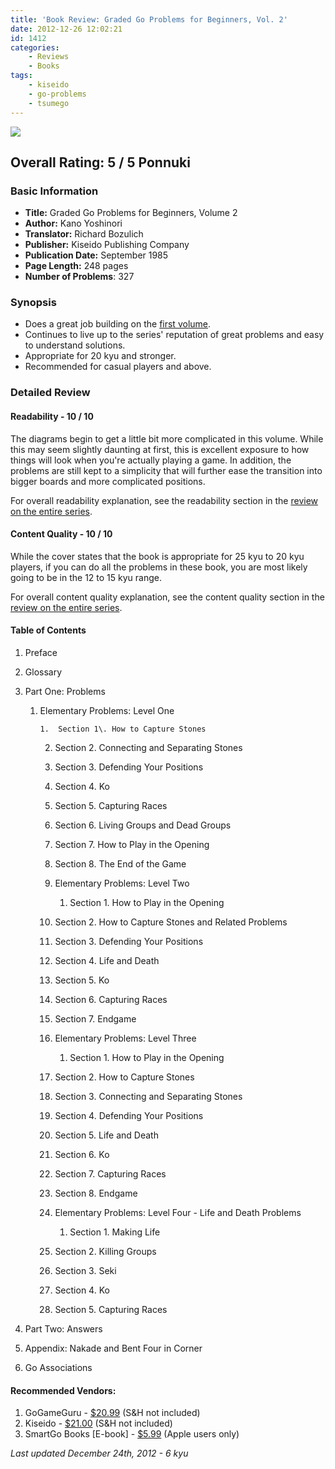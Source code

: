 ```yaml
---
title: 'Book Review: Graded Go Problems for Beginners, Vol. 2'
date: 2012-12-26 12:02:21
id: 1412
categories:
    - Reviews
    - Books
tags:
    - kiseido
    - go-problems
    - tsumego
---
```


![](/images/2012/12/graded-go-problems-for-beginners-volume-2.jpg)

## Overall Rating: 5 / 5 Ponnuki

### Basic Information

*   **Title:** Graded Go Problems for Beginners, Volume 2
*   **Author:** Kano Yoshinori
*   **Translator:** Richard Bozulich
*   **Publisher:** Kiseido Publishing Company
*   **Publication Date:** September 1985
*   **Page Length:** 248 pages
*   **Number of Problems**: 327

### Synopsis

*   Does a great job building on the [first volume](http://www.bengozen.com/book-review-graded-go-problems-for-beginners-vol-1/ "Book Review: Graded Go Problems for Beginners, Vol. 1").
*   Continues to live up to the series' reputation of great problems and easy to understand solutions.
*   Appropriate for 20 kyu and stronger.
*   Recommended for casual players and above.

<!-- more -->

### Detailed Review

#### Readability - 10 / 10

The diagrams begin to get a little bit more complicated in this volume. While this may seem slightly daunting at first, this is excellent exposure to how things will look when you're actually playing a game. In addition, the problems are still kept to a simplicity that will further ease the transition into bigger boards and more complicated positions.

For overall readability explanation, see the readability section in the [review on the entire series](http://www.bengozen.com/book-review-graded-go-problems-for-beginners-series/ "Book Review: Graded Go Problems for Beginners Series").

#### Content Quality - 10 / 10

While the cover states that the book is appropriate for 25 kyu to 20 kyu players, if you can do all the problems in these book, you are most likely going to be in the 12 to 15 kyu range.

For overall content quality explanation, see the content quality section in the [review on the entire series](http://www.bengozen.com/book-review-graded-go-problems-for-beginners-series/ "Book Review: Graded Go Problems for Beginners Series").

#### Table of Contents

1.  Preface
2.  Glossary
3.  Part One: Problems

    1.  Elementary Problems: Level One

            1.  Section 1\. How to Capture Stones
        2.  Section 2\. Connecting and Separating Stones
        3.  Section 3\. Defending Your Positions
        4.  Section 4\. Ko
        5.  Section 5\. Capturing Races
        6.  Section 6\. Living Groups and Dead Groups
        7.  Section 7\. How to Play in the Opening
        8.  Section 8\. The End of the Game

        2.  Elementary Problems: Level Two

            1.  Section 1\. How to Play in the Opening
        2.  Section 2\. How to Capture Stones and Related Problems
        3.  Section 3\. Defending Your Positions
        4.  Section 4\. Life and Death
        5.  Section 5\. Ko
        6.  Section 6\. Capturing Races
        7.  Section 7\. Endgame

        3.  Elementary Problems: Level Three

            1.  Section 1\. How to Play in the Opening
        2.  Section 2\. How to Capture Stones
        3.  Section 3\. Connecting and Separating Stones
        4.  Section 4\. Defending Your Positions
        5.  Section 5\. Life and Death
        6.  Section 6\. Ko
        7.  Section 7\. Capturing Races
        8.  Section 8\. Endgame

        4.  Elementary Problems: Level Four - Life and Death Problems

            1.  Section 1\. Making Life
        2.  Section 2\. Killing Groups
        3.  Section 3\. Seki
        4.  Section 4\. Ko
        5.  Section 5\. Capturing Races

4.  Part Two: Answers
5.  Appendix: Nakade and Bent Four in Corner
6.  Go Associations

#### Recommended Vendors:

1.  GoGameGuru - [$20.99](http://shop.gogameguru.com/graded-go-problems-for-beginners-volume-2/?acc=e4da3b7fbbce2345d7772b0674a318d5) (S&amp;H not included)
2.  Kiseido - [$21.00](http://kiseido.com/go_books.htm) (S&amp;H not included)
3.  SmartGo Books [E-book] - [$5.99](https://itunes.apple.com/app/smartgo-books/id428149193?mt=8 "SmartGo Books App Download") (Apple users only)

_Last updated December 24th, 2012 - 6 kyu_